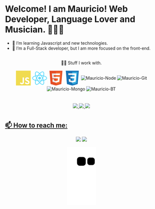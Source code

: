 

<!--
**mauripedroza89/mauripedroza89** is a ✨ _special_ ✨ repository because its `README.md` (this file) appears on your GitHub profile.

Here are some ideas to get you started:

- 🔭 I’m currently working on ...
- 🌱 I’m currently learning ...
- 👯 I’m looking to collaborate on ...
- 🤔 I’m looking for help with ...
- 💬 Ask me about ...
- 📫 How to reach me: ...
- 😄 Pronouns: ...
- ⚡ Fun fact: ...
-->


# Welcome! I am Mauricio! Web Developer, Language Lover and Musician. 🧑‍💻🎸
- 🌱 I’m learning Javascript and new technologies.
- 🔭 I’m a Full-Stack developer, but I am more focused on the front-end.
 
<div align="center" style="display: inline_block"><br>
   👨‍💻 Stuff I work with.<br>
  <br>
  <img align="center" alt="Mauricio-Js" height="50" width="50" src="https://raw.githubusercontent.com/devicons/devicon/master/icons/javascript/javascript-plain.svg">
  <img align="center" alt="Mauricio-React" height="50" width="50" src="https://raw.githubusercontent.com/devicons/devicon/master/icons/react/react-original.svg">
  <img align="center" alt="Mauricio-HTML" height="50" width="50" src="https://raw.githubusercontent.com/devicons/devicon/master/icons/html5/html5-original.svg">
  <img align="center" alt="Mauricio-CSS" height="50" width="50" src="https://raw.githubusercontent.com/devicons/devicon/master/icons/css3/css3-original.svg">
  <img align="center" alt="Mauricio-Node" height="50" width="50" src="https://cdn.jsdelivr.net/gh/devicons/devicon/icons/nodejs/nodejs-original.svg">
  <img align="center" alt="Mauricio-Git" height="50" width="50" src="https://cdn.jsdelivr.net/gh/devicons/devicon/icons/github/github-original.svg">
  <img align="center" alt="Mauricio-Mongo" height="50" width="50" src="https://cdn.jsdelivr.net/gh/devicons/devicon/icons/mongodb/mongodb-original.svg">
  <img align="center" alt="Mauricio-BT" height="50" width="50" src="https://cdn.jsdelivr.net/gh/devicons/devicon/icons/bootstrap/bootstrap-original.svg">



  <link rel="stylesheet" href="https://cdn.jsdelivr.net/gh/devicons/devicon@v2.14.0/devicon.min.css">

  
</div>

#

<div align="center">
  <a href="https://github.com/mauripedroza89">
  <img height="150em" src="https://github-readme-stats.vercel.app/api?username=mauripedroza89&show_icons=true&theme=dark&include_all_commits=true&count_private=true"/>
  <img height="150em" src="https://github-readme-stats.vercel.app/api/top-langs/?username=mauripedroza89&layout=compact&langs_count=7&theme=dark"/>
      <img height="200em" src="[![Top Langs](https://github-readme-stats.vercel.app/api/top-langs/?username=mauripedroza8&layout=compact)](https://github.com/mauripedroza8/github-readme-stats)"/>

</div>

  
#
 
## 📫 How to reach me:
<div align="center"> 
  <a href = "mailto:mauripedroza89@gmail.com"><img src="https://img.shields.io/badge/Gmail-D14836?style=for-the-badge&logo=gmail&logoColor=white" target="_blank"></a>
  <a href="https://www.linkedin.com/in/mauripedroza89/" target="_blank"><img src="https://img.shields.io/badge/-LinkedIn-%230077B5?style=for-the-badge&logo=linkedin&logoColor=white" target="_blank"></a> 
 
  ![Snake animation](https://github.com/rafaballerini/rafaballerini/blob/output/github-contribution-grid-snake.svg)
 
</div>
